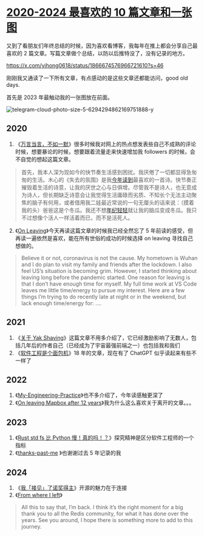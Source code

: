 # [2020-2024 最喜欢的 10 篇文章和一张图](https://github.com/yihong0618/gitblog/issues/302)

又到了看朋友们年终总结的时候，因为喜欢看博客，我每年在推上都会分享自己最喜欢的 2 篇文章。写篇文章做个总结，以防以后推特没了，没有记录的地方。

https://x.com/yihong0618/status/1866674576966721610?s=46

刚刚我又通读了一下所有文章，有点感动的是这些文章还都能访问，good old days.

首先是 2023 年最触动我的一张图放在前面。

![telegram-cloud-photo-size-5-6294294862169751888-y](https://github.com/user-attachments/assets/3db3efd3-adb7-4241-bc2f-3dfa457f9b3c)

## 2020

1. 《[万言当言，不如一默](https://yihui.org/cn/2020/07/silence/)》很多时候我对网上的热点想发表些自己不成熟的评论时候，想要暴论的时候，想要跟着流量走来快速增加我 followers 的时候，会不自觉的想起这篇文章。

> 首先，我本人深为现如今的快节奏生活感到困扰。我厌倦了一切都显得急匆匆的生活。木心的《失去的氛围》是我[今年读到](https://yihui.org/cn/2020/02/old-acquaintance/)最喜欢的一首诗。快节奏正摧毁着生活的诗意，让我的厌世之心与日俱增。尽管我不是诗人，也无意成为诗人，但长期缺乏诗意会让我觉得生活庸碌而劣质、不知长个无法主动聚焦的脑子有何用，或者借用我二娃最近常说的一句无厘头的话来说：（摸着我的头）爸爸这是个冬瓜。我还不想[年纪轻轻](https://yihui.org/cn/2020/05/youth/)就让我的脑瓜变成冬瓜。我只不过想像个活人一样活着而已，而不是活死人。

2. 《[On Leaving](https://blog.matsu.io/on-leaving)》今天再读这篇文章的时候我已经全然忘了 5 年前读的感受，但再读一遍依然是喜欢，能在所有世俗的成功的时候选择 on leaving 寻找自己想做的。

> Believe it or not, coronavirus is not the cause. My hometown is Wuhan and I do plan to visit my family and friends after the lockdown. I also feel US’s situation is becoming grim. However, I started thinking about leaving long before the pandemic started. One reason for leaving is that I don’t have enough time for myself. My full time work at VS Code leaves me little time/energy to pursue my interest. Here are a few things I’m trying to do recently late at night or in the weekend, but lack enough time/energy for: ....


## 2021 

1. 《[关于 Yak Shaving](https://antfu.me/posts/about-yak-shaving-zh)》这篇文章不用多介绍了，它已经激励影响了无数人，包括几年后的作者自己（已经成为了宇宙最强前端之一）也包括我和我们
2. 《[软件工程是个面包机](https://drmingdrmer.github.io/tech/bla/2018/09/27/toaster.html)》18 年的文章，现在有了 ChatGPT 似乎读起来有些不一样了

## 2022

1. 《[My-Engineering-Practice](https://github.com/jschwinger233/jschwinger23.github.io/blob/master/_posts/2019-12-25-My-Engineering-Practice.md)》也不多介绍了，今年读感触更深了
2. 《[On leaving Mapbox after 12 years](https://trashmoon.com/blog/2022/reflections-on-12-years-at-mapbox/)》我为什么这么喜欢关于离开的文章。。。

## 2023

1. 《[Rust std fs 比 Python 慢！真的吗！？](https://mp.weixin.qq.com/s/m-IBomxu88DlNcEyOgyOew)》探究精神是区分软件工程师的一个指标
2. 《[thanks-past-me](https://www.paulfioravanti.com/blog/thanks-past-me/) 》也谢谢过去 5 年记录的我

## 2024

1. 《[我「接见」了诺奖得主](https://frostming.com/2024/meet-with-paul/)》开源的魅力在于连接
2. 《[From where I left](https://antirez.com/news/144)》

> All this to say that, I’m back. I think it’s the right moment for a big thank you to all the Redis community, for what it has done over the years. See you around, I hope there is something more to add to this journey.

